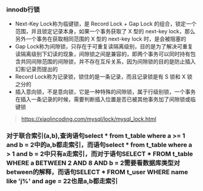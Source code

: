 ### innodb行锁

* Next-Key Lock称为临键锁，是 Record Lock + Gap Lock 的组合，锁定一个范围，并且锁定记录本身，如果一个事务获取了 X 型的 next-key lock，那么另外一个事务在获取相同范围的 X 型的 next-key lock 时，是会被阻塞的
* Gap Lock称为间隙锁，只存在于可重复读隔离级别，目的是为了解决可重复读隔离级别下幻读的现象，间隙锁之间是兼容的，即两个事务可以同时持有包含共同间隙范围的间隙锁，并不存在互斥关系，因为间隙锁的目的是防止插入幻影记录而提出的
* Record Lock称为记录锁，锁住的是一条记录，而且记录锁是有 S 锁和 X 锁之分的
* 插入意向锁，不是意向锁，它是一种特殊的间隙锁，属于行级别锁，一个事务在插入一条记录的时候，需要判断插入位置是否已被其他事务加了间隙锁或临键锁

> https://xiaolincoding.com/mysql/lock/mysql_lock.html

### 对于联合索引(a,b),查询语句select * from t_table where a >= 1 and b = 2中的a,b都走索引，而语句select * from t_table where a > 1 and b = 2中只有a走索引，而对于语句SELECT * FROM t_table WHERE a BETWEEN 2 AND 8 AND b = 2需要看数据库类型对between的解释，而语句SELECT * FROM t_user WHERE name like 'j%' and age = 22也是a,b都走索引


